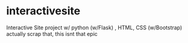 # interactivesite
Interactive Site project w/ python (w/Flask) , HTML, CSS (w/Bootstrap)
actually scrap that, this isnt that epic
